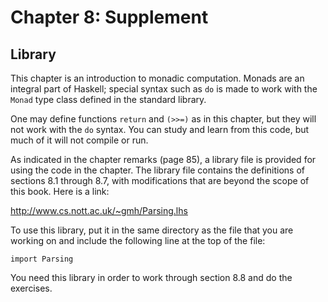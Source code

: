Chapter 8: Supplement
=====================

Library
-------

This chapter is an introduction to monadic computation.  Monads are an
integral part of Haskell; special syntax such as `do` is made to work with the
`Monad` type class defined in the standard library.

One may define functions `return` and `(>>=)` as in this chapter, but they
will not work with the `do` syntax.  You can study and learn from this code,
but much of it will not compile or run.

As indicated in the chapter remarks (page 85), a library file is provided for
using the code in the chapter.  The library file contains the definitions of
sections 8.1 through 8.7, with modifications that are beyond the scope of this
book.  Here is a link:

http://www.cs.nott.ac.uk/~gmh/Parsing.lhs

To use this library, put it in the same directory as the file that you are
working on and include the following line at the top of the file:

    import Parsing

You need this library in order to work through section 8.8 and do the
exercises.
